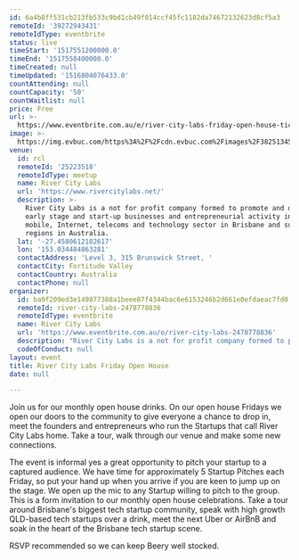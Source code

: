 ```yaml
---
id: 6a4b8ff531cb213fb533c9bd1cb49f014ccf45fc1182da74672132623d8cf5a3
remoteId: '39272943431'
remoteIdType: eventbrite
status: live
timeStart: '1517551200000.0'
timeEnd: '1517558400000.0'
timeCreated: null
timeUpdated: '1516804076433.0'
countAttending: null
countCapacity: '50'
countWaitlist: null
price: Free
url: >-
  https://www.eventbrite.com.au/e/river-city-labs-friday-open-house-tickets-39272943431?aff=ebapi
image: >-
  https://img.evbuc.com/https%3A%2F%2Fcdn.evbuc.com%2Fimages%2F38251345%2F36156522302%2F1%2Foriginal.jpg?s=e47cdd05d2ce4c279f5ec26f83e3237a
venue:
  id: rcl
  remoteId: '25223518'
  remoteIdType: meetup
  name: River City Labs
  url: 'https://www.rivercitylabs.net/'
  description: >-
    River City Labs is a not for profit company formed to promote and develop
    early stage and start-up businesses and entrepreneurial activity in the
    mobile, Internet, telecoms and technology sector in Brisbane and surrounding
    regions in Australia.
  lat: '-27.4580612182617'
  lon: '153.034484863281'
  contactAddress: 'Level 3, 315 Brunswick Street, '
  contactCity: Fortitude Valley
  contactCountry: Australia
  contactPhone: null
organizer:
  id: ba9f209ed3e149877388a1beee87f4344bac6e6153246b2d661e0efdaeac7fd0
  remoteId: river-city-labs-2478778836
  remoteIdType: eventbrite
  name: River City Labs
  url: 'https://www.eventbrite.com.au/o/river-city-labs-2478778836'
  description: "River City Labs is a not for profit company formed to promote and develop early stage and start-up businesses and entrepreneurial activity in the mobile, Internet, telecoms and technology sector in Brisbane and surrounding regions in Australia.\\u00a0\\r\\n\\u00a0\\r\\n\\u00a0\\r\\n\t\t\t\t\t\t\\r\\n\t\t\t\t\t\t\\r\\n\t\t\t\t\t\t\\r\\n"
  codeOfConduct: null
layout: event
title: River City Labs Friday Open House
date: null

---
```

<P>Join us for our monthly open house drinks. On our open house Fridays we open our doors to the community to give everyone a chance to drop in, meet the founders and entrepreneurs who run the Startups that call River City Labs home. Take a tour, walk through our venue and make some new connections.</P>
<P>The event is informal yes a great opportunity to pitch your startup to a captured audience. We have time for approximately 5 Startup Pitches each Friday, so put your hand up when you arrive if you are keen to jump up on the stage. We open up the mic to any Startup willing to pitch to the group. This is a form invitation to our monthly open house celebrations. Take a tour around Brisbane's biggest tech startup community, speak with high growth QLD-based tech startups over a drink, meet the next Uber or AirBnB and soak in the heart of the Brisbane tech startup scene.</P>
<P>RSVP recommended so we can keep Beery well stocked. </P>
